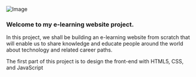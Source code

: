 ![Image](https://github.com/users/Desmondotutu/projects/2/assets/101313999/102bf573-28dd-425e-930f-21cafd1728f3)

### Welcome to my e-learning website project. 

In this project, we shall be building an e-learning website from scratch that will enable us to share knowledge and educate people around the world about technology and related career paths.

The first part of this project is to design the front-end with HTML5, CSS, and JavaScript

